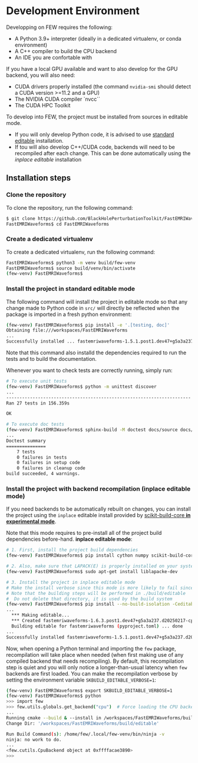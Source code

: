 # Development Environment

Developping on FEW requires the following:

- A Python 3.9+ interpreter (ideally in a dedicated virtualenv, or conda environment)
- A C++ compiler to build the CPU backend
- An IDE you are confortable with

If you have a local GPU available and want to also develop for the GPU backend, you will also need:

- CUDA drivers properly installed (the command `nvidia-smi` should detect a CUDA version >=11.2 and a GPU)
- The NVIDIA CUDA compiler `nvcc``
- The CUDA HPC Toolkit

To develop into FEW, the project must be installed from sources in editable mode.

- If you will only develop Python code, it is advised to use [standard editable](#install-the-project-in-standard-editable-mode) installation.
- If tou will also develop C++/CUDA code, backends will need to be recompiled after each change. This can be done automatically
  using the *inplace editable* installation

## Installation steps

### Clone the repository

To clone the repository, run the following command:

```bash
$ git clone https://github.com/BlackHolePerturbationToolkit/FastEMRIWaveforms.git
FastEMRIWaveforms$ cd FastEMRIWaveforms
```

### Create a dedicated virtualenv

To create a dedicated virtualenv, run the following command:

```bash
FastEMRIWaveforms$ python3 -m venv build/few-venv
FastEMRIWaveforms$ source build/venv/bin/activate
(few-venv) FastEMRIWaveforms$
```

### Install the project in standard editable mode

The following command will install the project in editable mode so that any change
made to Python code in `src/` will directly be reflected when the package is imported
in a fresh python environment:

```bash
(few-venv) FastEMRIWaveforms$ pip install -e '.[testing, doc]'
Obtaining file:///workspaces/FastEMRIWaveforms
...
Successfully installed ... fastemriwaveforms-1.5.1.post1.dev47+g5a3a237.d20250217 ...
```

Note that this command also installd the dependencies required to run the tests and to build the documentation.

Whenever you want to check tests are correctly running, simply run:

```bash
# To execute unit tests
(few-venv) FastEMRIWaveforms$ python -m unittest discover
...
----------------------------------------------------------------------
Ran 27 tests in 156.359s

OK

# To execute doc tests
(few-venv) FastEMRIWaveforms$ sphinx-build -M doctest docs/source docs/build
...
Doctest summary
===============
    7 tests
    0 failures in tests
    0 failures in setup code
    0 failures in cleanup code
build succeeded, 4 warnings.
```

### Install the project with backend recompilation (inplace editable mode)

If you need backends to be automatically rebuilt on changes, you can install the project using the `inplace`
editable install provided by
[scikit-build-core **in experimental mode**](https://scikit-build-core.readthedocs.io/en/latest/configuration.html#editable-installs).

Note that this mode requires to pre-install all of the project build dependencies before-hand.
**inplace editable mode**:

```bash
# 1. First, install the project build dependencies
(few-venv) FastEMRIWaveforms$ pip install cython numpy scikit-build-core ninja cmake setuptools_scm

# 2. Also, make sure that LAPACK(E) is properly installed on your system, for example on Ubuntu 24.04:
(few-venv) FastEMRIWaveforms$ sudo apt-get install liblapacke-dev

# 3. Install the project in inplace editable mode
# Make the install verbose since this mode is more likely to fail since it is still experimental
# Note that the building steps will be performed in ./build/editable
#  Do not delete that directory, it is used by the build system
(few-venv) FastEMRIWaveforms$ pip install --no-build-isolation -Ceditable.mode=redirect -Ceditable.rebuild=true  -Cbuild-dir=./build/editable -Ccmake.verbose=true -Clogging.level=INFO -Ccmake.define.FEW_LAPACKE_FETCH=OFF -v -e '.[testing, doc]'
...
  *** Making editable...
  *** Created fastemriwaveforms-1.6.3.post1.dev47+g5a3a237.d20250217-cp312-cp312-linux_aarch64.whl
  Building editable for fastemriwaveforms (pyproject.toml) ... done
...
Successfully installed fastemriwaveforms-1.5.1.post1.dev47+g5a3a237.d20250217
```

Now, when opening a Python terminal and importing the `few` package, recompilation will take place when needed (when
first making use of any compiled backend that needs recompiling). By default, this recompilation step is quiet and you
will only notice a longer-than-usual latency when `few` backends are first loaded.
You can make the recompilation verbose by setting the environment variable `SKBUILD_EDITABLE_VERBOSE=1`:

```bash
(few-venv) FastEMRIWaveforms$ export SKBUILD_EDITABLE_VERBOSE=1
(few-venv) FastEMRIWaveforms$ python
>>> import few
>>> few.utils.globals.get_backend("cpu")  # Force loading the CPU backend
...
Running cmake --build & --install in /workspaces/FastEMRIWaveforms/build/editable
Change Dir: '/workspaces/FastEMRIWaveforms/build/editable'

Run Build Command(s): /home/few/.local/few-venv/bin/ninja -v
ninja: no work to do.
...
<few.cutils.CpuBackend object at 0xffffacae3890>
>>>
```
